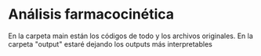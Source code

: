 # Análisis farmacocinética

En la carpeta main están los códigos de todo y los archivos originales. En la carpeta "output" estaré dejando los outputs más interpretables
